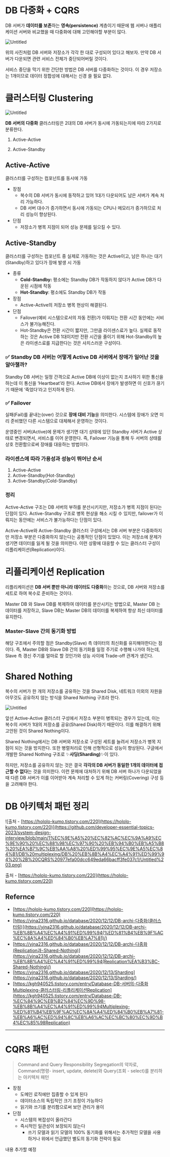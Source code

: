 # DB 다중화 + CQRS

DB 서버가 **데이터를 보존**하는 **영속(persistence)** 계층이기 때문에 웹 서버나 애플리케이션 서버와 비교했을 때 다중화에 대해 고민해야할 부분이 많다.

![Untitled](https://github.com/developer-essential-topics-2023/system-design-interview/blob/main/1%EC%9E%A5%20%EC%82%AC%EC%9A%A9%EC%9E%90%20%EC%88%98%EC%97%90%20%EB%94%B0%EB%A5%B8%20%EA%B7%9C%EB%AA%A8%20%ED%99%95%EC%9E%A5%EC%84%B1/DB%20multiplexing/DB%20%EB%8B%A4%EC%A4%91%ED%99%94%20%2B%20CQRS%20977efa00dcc649eda66bacff3fe037c1/Untitled.png)

위의 사진처럼 DB 서버와 저장소가 각각 한 대로 구성되어 있다고 해보자. 만약 DB 서버가 다운되면 관련 서비스 전체가 중단되어버릴 것이다. 

서비스 중단을 막기 위한 간단한 방법은 DB 서버를 다중화하는 것이다. 이 경우 저장소는 1개이므로 데이터 정합성에 대해서는 신경 쓸 필요 없다.

# 클러스터링 ****Clustering****

![Untitled](https://github.com/developer-essential-topics-2023/system-design-interview/blob/main/1%EC%9E%A5%20%EC%82%AC%EC%9A%A9%EC%9E%90%20%EC%88%98%EC%97%90%20%EB%94%B0%EB%A5%B8%20%EA%B7%9C%EB%AA%A8%20%ED%99%95%EC%9E%A5%EC%84%B1/DB%20multiplexing/DB%20%EB%8B%A4%EC%A4%91%ED%99%94%20%2B%20CQRS%20977efa00dcc649eda66bacff3fe037c1/Untitled%201.png)

**DB 서버의 다중화** 클러스터링은 2대의 DB 서버가 동시에 가동되는지에 따라 2가지로 분류한다.

1)  Active-Active

2) Active-Standby

## **Active-Active**

클러스터를 구성하는 컴포넌트를 동시에 가동

- 장점
    - 복수의 DB 서버가 동시에 동작하고 있어 1대가 다운되어도 남은 서버가 계속 처리 가능하다.
    - DB 서버 대수가 증가하면서 동시에 가동되는 CPU나 메모리가 증가하므로 처리 성능이 향상된다.
- 단점
    - 저장소가 병목 지점이 되어 성능 문제를 일으킬 수 있다.

## **Active-Standby**

클러스터를 구성하는 컴포넌트 중 실제로 가동하는 것은 Active이고, 남은 하나는 대기(Standby)하고 있다가 장애 발생 시 가동

- 종류
    - **Cold-Standby:** 평소에는 Standby DB가 작동하지 않다가 Active DB가 다운된 시점에 작동
    - **Hot-Standby**: 평소에도 Standby DB가 작동
- 장점
    - Active-Active의 저장소 병목 현상이 해결된다.
- 단점
    - Failover(예비 시스템으로서의 자동 전환)가 이뤄지는 전환 시간 동안에는 서비스가 불가능해진다.
    - Hot-Standby은 전환 시간이 짧지만, 그만큼 라이센스료가 높다. 실제로 동작하는 것은 Active DB 1대이지만 전환 시간을 줄이기 위해 Hot-Standby의 높은 라이센스료를 지급한다는 것은 사치스러운 구성이다.

### ✅ **Standby DB 서버는 어떻게 Active DB 서버에서 장애가 일어난 것을 알아챌까?**

Standby DB 서버는 일정 간격으로 Active DB에 이상이 없는지 조사하기 위한 통신을 하는데 이 통신을 ‘Heartbeat’라 한다. Active DB에서 장애가 발생하면 이 신호가 끊기기 때문에 ‘죽었다’라고 인지하게 된다.

### ✅ **Failover**

실패(Fail)를 끝내는(over) 것으로 **장애 대비 기능**을 의미한다. 시스템에 장애가 오면 미리 준비했던 다른 시스템으로 대체해서 운영하는 것이다.

운영중인 서버(Active)에 문제가 생기면 대기 상태에 있던 Standby 서버가 Active 상태로 변경되면서, 서비스를 이어 운영한다. 즉, Failover 기능을 통해 두 서버의 상태를 상호 전환함으로써 장애를 대응하는 방법이다.

### **라이센스에 따라 가용성과 성능이 뛰어난 순서**

1. Active-Active
2. Active-Standby(Hot-Standby)
3. Active-Standby(Cold-Standby)

### 정리

Active-Active 구조는 DB 서버의 부하를 분산시키지만, 저장소가 병목 지점이 된다는 단점이 있다. Active-Standby 구조로 병목 현상을 해소 시킬 수 있지만, failover가 이뤄지는 동안에는 서비스가 불가능하다는 단점이 있다. 

Active-Active와 Active-Standby 클러스터 구성에서는 DB 서버 부분은 다중화하지만 저장소 부분은 다중화하지 않는다는 공통적인 단점이 있었다. 이는 저장소에 문제가 생기면 데이터를 잃게 될 것을 의미한다. 이런 상황에 대응할 수 있는 클러스터 구성이 리플리케이션(Replication)이다.

# 리플리케이션 Replication

리플리케이션은 **DB 서버 뿐만 아니라 데이터도 다중화**하는 것으로, DB 서버와 저장소를 세트로 하여 복수로 준비하는 것이다.

Master DB 와 Slave DB를 복제하여 데이터를 분산시키는 방법으로, Master DB 는 데이터를 저장하고, Slave DB는 Master DB의 데이터를 복제하여 항상 최신 데이터를 유지한다.

### Master-Slave 간의 동기화 방법

해당 구조에서 주의할 점은 Standby(Slave) 측 데이터의 최신화를 유지해야한다는 점이다. 즉, Master DB와 Slave DB 간의 동기화를 일정 주기로 수행해 나가야 하는데, Slave 측 갱신 주기를 얼마로 할 것인가와 성능 사이에 Trade-off 관계가 생긴다.

# Shared Nothing

복수의 서버가 한 개의 저장소를 공유하는 것을 Shared Disk, 네트워크 이외의 자원을 아무것도 공유하지 않는 방식을 Shared Nothing 구조라 한다.

![Untitled](https://github.com/developer-essential-topics-2023/system-design-interview/blob/main/1%EC%9E%A5%20%EC%82%AC%EC%9A%A9%EC%9E%90%20%EC%88%98%EC%97%90%20%EB%94%B0%EB%A5%B8%20%EA%B7%9C%EB%AA%A8%20%ED%99%95%EC%9E%A5%EC%84%B1/DB%20multiplexing/DB%20%EB%8B%A4%EC%A4%91%ED%99%94%20%2B%20CQRS%20977efa00dcc649eda66bacff3fe037c1/Untitled%202.png)

앞선 Active-Active 클러스터 구성에서 저장소 부분이 병목되는 경우가 있는데, 이는 복수의 서버가 1대의 저장소를 공유(Shared Disk)하기 때문이다. 이를 해결하기 위해 고안된 것이 Shared Nothing이다.

Shared Nothing에서는 DB 서버와 저장소로 구성된 세트를 늘려서 저장소가 병목 지점이 되는 것을 방지한다. 또한 병렬처리로 인해 선형적으로 성능이 향상된다. 구글에서 개발한 Shared Nothing 구조로 ✨**샤딩(Sharding)**✨이 있다.

하지만, 저장소를 공유하지 않는 것은 결국 **각각의 DB 서버가 동일한 1개의 데이터에 접근할 수 없다**는 것을 의미한다. 이런 문제에 대처하기 위해 DB 서버 하나가 다운되었을 때 다른 DB 서버가 이를 이어받아 계속 처리할 수 있게 하는 커버링(Covering) 구성 등을 고려해야 한다.

# DB 아키텍처 패턴 정리

![출처 - [https://hololo-kumo.tistory.com/220](https://hololo-kumo.tistory.com/220)](https://github.com/developer-essential-topics-2023/system-design-interview/blob/main/1%EC%9E%A5%20%EC%82%AC%EC%9A%A9%EC%9E%90%20%EC%88%98%EC%97%90%20%EB%94%B0%EB%A5%B8%20%EA%B7%9C%EB%AA%A8%20%ED%99%95%EC%9E%A5%EC%84%B1/DB%20multiplexing/DB%20%EB%8B%A4%EC%A4%91%ED%99%94%20%2B%20CQRS%20977efa00dcc649eda66bacff3fe037c1/Untitled%203.png)

출처 - [https://hololo-kumo.tistory.com/220](https://hololo-kumo.tistory.com/220)

## Refernce

- [https://hololo-kumo.tistory.com/220](https://hololo-kumo.tistory.com/220)
- [https://yjna2316.github.io/database/2020/12/12/DB-archi-다중화(클러스터링)](https://yjna2316.github.io/database/2020/12/12/DB-archi-%EB%8B%A4%EC%A4%91%ED%99%94(%ED%81%B4%EB%9F%AC%EC%8A%A4%ED%84%B0%EB%A7%81)/)
- [https://yjna2316.github.io/database/2020/12/12/DB-archi-다중화(Replication과-Shared-Nothing)](https://yjna2316.github.io/database/2020/12/12/DB-archi-%EB%8B%A4%EC%A4%91%ED%99%94(Replication%EA%B3%BC-Shared-Nothing)/)
- [https://yjna2316.github.io/database/2020/12/13/Sharding](https://yjna2316.github.io/database/2020/12/13/Sharding/)
- [https://kgh940525.tistory.com/entry/Database-DB-서버의-다중화Multiplexing-클러스터링-리플리케이션Replication](https://kgh940525.tistory.com/entry/Database-DB-%EC%84%9C%EB%B2%84%EC%9D%98-%EB%8B%A4%EC%A4%91%ED%99%94Multiplexing-%ED%81%B4%EB%9F%AC%EC%8A%A4%ED%84%B0%EB%A7%81-%EB%A6%AC%ED%94%8C%EB%A6%AC%EC%BC%80%EC%9D%B4%EC%85%98Replication)

---

# CQRS 패턴

> Command and Query Responsibility Segregation의 약자로, Command(명령- insert, update, delete)와 Query(조회 - select)를 분리하는 아키텍처 패턴
> 
- 장점
    - 도메인 로직에만 집중할 수 있게 된다
    - 데이터소스의 독립적인 크기 조정이 가능하다
    - 읽기와 쓰기를 분리함으로써 보안 관리가 용이
- 단점
    - 시스템의 복잡성이 올라간다
    - 즉시적인 일관성이 보장되지 않는다
        - 쓰기 모델과 읽기 모델의 100% 동기화를 위해서는 추가적인 모델을 사용하거나 위에서 언급했던 별도의 동기화 전략이 필요

내용 추가할 예정
